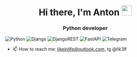<h1 align="center">Hi there, I'm Anton <img src="https://github.com/blackcater/blackcater/raw/main/images/Hi.gif" height="32"/></h1>
<h3 align="center">Python developer</h1>

![Python](https://img.shields.io/badge/python-3670A0?style=for-the-badge&logo=python&logoColor=ffdd54)
![Django](https://img.shields.io/badge/django-%23092E20.svg?style=for-the-badge&logo=django&logoColor=white)
![DjangoREST](https://img.shields.io/badge/DJANGO-REST-ff1709?style=for-the-badge&logo=django&logoColor=white&color=ff1709&labelColor=gray)
![FastAPI](https://img.shields.io/badge/FastAPI-005571?style=for-the-badge&logo=fastapi)
![Telegram](https://img.shields.io/badge/Telegram-2CA5E0?style=for-the-badge&logo=telegram&logoColor=white)

- 📫 How to reach me: likeinlife@outlook.com, tg @lik3lf
